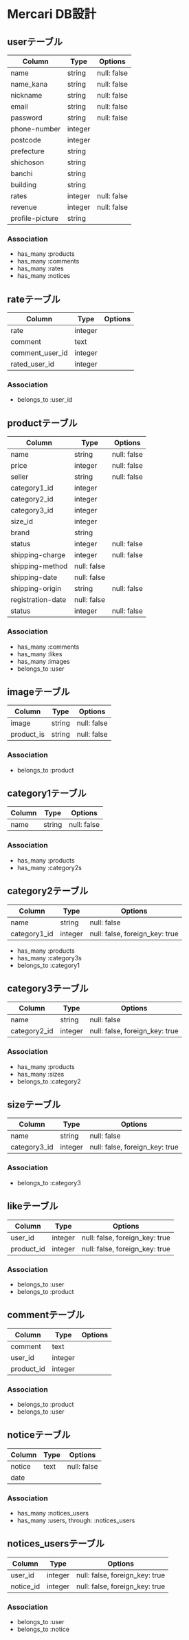 # Mercari DB設計

## userテーブル
|Column|Type|Options|
|------|----|-------|
|name|string|null: false|
|name_kana|string|null: false|
|nickname|string|null: false|
|email|string|null: false|
|password|string|null: false|
|phone-number|integer|
|postcode|integer|
|prefecture|string|
|shichoson|string|
|banchi|string|
|building|string|
|rates|integer|null: false|
|revenue|integer|null: false|
|profile-picture|string|
### Association
- has_many :products
- has_many :comments
- has_many :rates
- has_many :notices

## rateテーブル
|Column|Type|Options|
|------|----|-------|
|rate|integer|
|comment|text|
|comment_user_id|integer|
|rated_user_id|integer
### Association
- belongs_to :user_id

## productテーブル
|Column|Type|Options|
|------|----|-------|
|name|string|null: false|
|price|integer|null: false|
|seller|string|null: false|
|category1_id|integer|
|category2_id|integer|
|category3_id|integer|
|size_id|integer|
|brand|string|
|status|integer|null: false|
|shipping-charge|integer|null: false|
|shipping-method|null: false|
|shipping-date|null: false|
|shipping-origin|string|null: false|
|registration-date|null: false|
|status|integer|null: false|
### Association
- has_many :comments
- has_many :likes
- has_many :images
- belongs_to :user

## imageテーブル
|Column|Type|Options|
|------|----|-------|
|image|string|null: false|
|product_is|string|null: false|
### Association
- belongs_to :product

## category1テーブル
|Column|Type|Options|
|------|----|-------|
|name|string|null: false|
### Association
- has_many :products
- has_many :category2s

## category2テーブル
|Column|Type|Options|
|------|----|-------|
|name|string|null: false|
|category1_id|integer|null: false, foreign_key: true|
- has_many :products
- has_many :category3s
- belongs_to :category1

## category3テーブル
|Column|Type|Options|
|------|----|-------|
|name|string|null: false|
|category2_id|integer|null: false, foreign_key: true|
### Association
- has_many :products
- has_many :sizes
- belongs_to :category2

## sizeテーブル
|Column|Type|Options|
|------|----|-------|
|name|string|null: false|
|category3_id|integer|null: false, foreign_key: true|
### Association
- belongs_to :category3

## likeテーブル
|Column|Type|Options|
|------|----|-------|
|user_id|integer|null: false, foreign_key: true|
|product_id|integer|null: false, foreign_key: true|
### Association
- belongs_to :user
- belongs_to :product

## commentテーブル
|Column|Type|Options|
|------|----|-------|
|comment|text|
|user_id|integer|
|product_id|integer|
### Association
- belongs_to :product
- belongs_to :user

## noticeテーブル
|Column|Type|Options|
|------|----|-------|
|notice|text|null: false|
|date|
### Association
- has_many :notices_users
- has_many :users, through: :notices_users

## notices_usersテーブル
|Column|Type|Options|
|------|----|-------|
|user_id|integer|null: false, foreign_key: true|
|notice_id|integer|null: false, foreign_key: true|
### Association
- belongs_to :user
- belongs_to :notice
